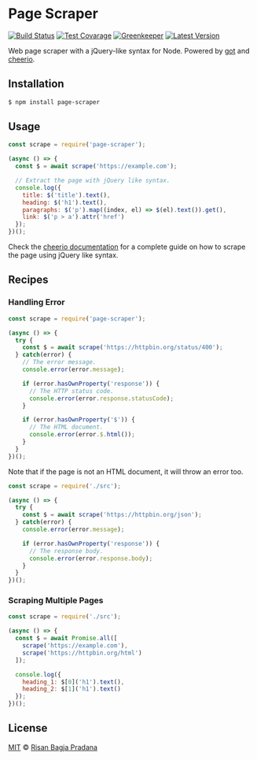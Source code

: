 # Page Scraper

[![Build Status](https://badgen.net/travis/risan/npm-boilerplate-node)](https://travis-ci.org/risan/npm-boilerplate-node)
[![Test Covarage](https://badgen.net/codecov/c/github/risan/npm-boilerplate-node)](https://codecov.io/gh/risan/npm-boilerplate-node)
[![Greenkeeper](https://badges.greenkeeper.io/risan/npm-boilerplate-node.svg)](https://greenkeeper.io)
[![Latest Version](https://badgen.net/npm/v/npm-boilerplate-node)](https://www.npmjs.com/package/npm-boilerplate-node)

Web page scraper with a jQuery-like syntax for Node. Powered by [got](https://github.com/sindresorhus/got) and [cheerio](https://cheerio.js.org).

## Installation

```bash
$ npm install page-scraper
```

## Usage

```js
const scrape = require('page-scraper');

(async () => {
  const $ = await scrape('https://example.com');

  // Extract the page with jQuery like syntax.
  console.log({
    title: $('title').text(),
    heading: $('h1').text(),
    paragraphs: $('p').map((index, el) => $(el).text()).get(),
    link: $('p > a').attr('href')
  });
})();
```

Check the [cheerio documentation](https://cheerio.js.org/) for a complete guide on how to scrape the page using jQuery like syntax.

## Recipes

### Handling Error

```js
const scrape = require('page-scraper');

(async () => {
  try {
    const $ = await scrape('https://httpbin.org/status/400');
  } catch(error) {
    // The error message.
    console.error(error.message);

    if (error.hasOwnProperty('response')) {
      // The HTTP status code.
      console.error(error.response.statusCode);
    }

    if (error.hasOwnProperty('$')) {
      // The HTML document.
      console.error(error.$.html());
    }
  }
})();
```

Note that if the page is not an HTML document, it will throw an error too.

```js
const scrape = require('./src');

(async () => {
  try {
    const $ = await scrape('https://httpbin.org/json');
  } catch(error) {
    console.error(error.message);

    if (error.hasOwnProperty('response')) {
      // The response body.
      console.error(error.response.body);
    }
  }
})();
```

### Scraping Multiple Pages

```js
const scrape = require('./src');

(async () => {
  const $ = await Promise.all([
    scrape('https://example.com'),
    scrape('https://httpbin.org/html')
  ]);

  console.log({
    heading_1: $[0]('h1').text(),
    heading_2: $[1]('h1').text()
  });
})();
```

## License

[MIT](https://github.com/risan/page-scraper/blob/master/LICENSE) © [Risan Bagja Pradana](https://bagja.net)

